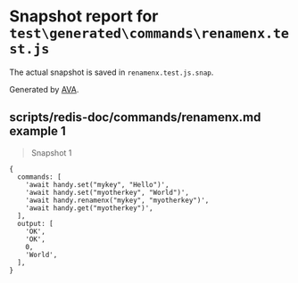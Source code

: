 # Snapshot report for `test\generated\commands\renamenx.test.js`

The actual snapshot is saved in `renamenx.test.js.snap`.

Generated by [AVA](https://ava.li).

## scripts/redis-doc/commands/renamenx.md example 1

> Snapshot 1

    {
      commands: [
        'await handy.set("mykey", "Hello")',
        'await handy.set("myotherkey", "World")',
        'await handy.renamenx("mykey", "myotherkey")',
        'await handy.get("myotherkey")',
      ],
      output: [
        'OK',
        'OK',
        0,
        'World',
      ],
    }
